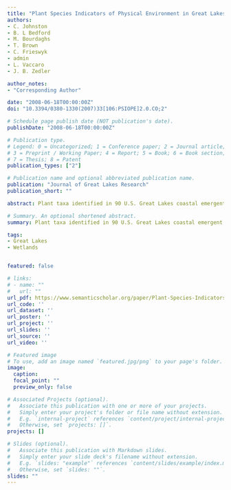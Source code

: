 ```yaml
---
title: "Plant Species Indicators of Physical Environment in Great Lakes Coastal Wetlands"
authors:
- C. Johnston
- B. L Bedford
- M. Bourdaghs
- T. Brown
- C. Frieswyk
- admin
- L. Vaccaro
- J. B. Zedler

author_notes:
- "Corresponding Author"

date: "2008-06-18T00:00:00Z"
doi: "10.3394/0380-1330(2007)33[106:PSIOPE]2.0.CO;2"

# Schedule page publish date (NOT publication's date).
publishDate: "2008-06-18T00:00:00Z"

# Publication type.
# Legend: 0 = Uncategorized; 1 = Conference paper; 2 = Journal article;
# 3 = Preprint / Working Paper; 4 = Report; 5 = Book; 6 = Book section;
# 7 = Thesis; 8 = Patent
publication_types: ["2"]

# Publication name and optional abbreviated publication name.
publication: "Journal of Great Lakes Research"
publication_short: ""

abstract: Plant taxa identified in 90 U.S. Great Lakes coastal emergent wetlands were evaluated as indicators of physical environment. Canonical correspondence analysis using the 40 most common taxa showed that water depth and tussock height explained the greatest amount of species-environment interaction among ten environmental factors measured as continuous variables (water depth, tussock height, latitude, longitude, and six ground cover categories). Indicator species analysis was used to identify species-environment interactions with categorical variables of soil type (sand, silt, clay, organic) and hydrogeomorphic type (Open-Coast Wetlands, River-Influenced Wetlands, Protected Wetlands). Of the 169 taxa that occurred in a minimum of four study sites and ten plots, 48 were hydrogeomorphic indicators and 90 were soil indicators. Most indicators of Protected Wetlands were bog and fen species which were also organic soil indicators. Protected Wetlands had significantly greater average coefficient of conservatism (C) values than did Open-Coast Wetlands and River-Influenced Wetlands, but average C values did not differ significantly by soil type. Open-Coast and River-Influenced hydrogeomorphic types tended to have sand or silt soils. Clay soils were found primarily in areas with Quaternary glaciolacustrine deposits or clay-rich tills. A fuller understanding of how the physical environment influences plant species distribution will improve our ability to detect the response of wetland vegetation to anthropogenic activities.

# Summary. An optional shortened abstract.
summary: Plant taxa identified in 90 U.S. Great Lakes coastal emergent wetlands were evaluated as indicators of physical environment. A fuller understanding of how the physical environment influences plant species distribution will improve our ability to detect the response of wetland vegetation to anthropogenic activities.

tags:
- Great Lakes
- Wetlands


featured: false

# links:
# - name: ""
#   url: ""
url_pdf: https://www.semanticscholar.org/paper/Plant-Species-Indicators-of-Physical-Environment-in-Johnston-Bedford/074f5a8cb84482aeb8d1bcd36f32d76c19df9e87
url_code: ''
url_dataset: ''
url_poster: ''
url_project: ''
url_slides: ''
url_source: ''
url_video: ''

# Featured image
# To use, add an image named `featured.jpg/png` to your page's folder. 
image:
  caption: 
  focal_point: ""
  preview_only: false

# Associated Projects (optional).
#   Associate this publication with one or more of your projects.
#   Simply enter your project's folder or file name without extension.
#   E.g. `internal-project` references `content/project/internal-project/index.md`.
#   Otherwise, set `projects: []`.
projects: []

# Slides (optional).
#   Associate this publication with Markdown slides.
#   Simply enter your slide deck's filename without extension.
#   E.g. `slides: "example"` references `content/slides/example/index.md`.
#   Otherwise, set `slides: ""`.
slides: ""
---
```



